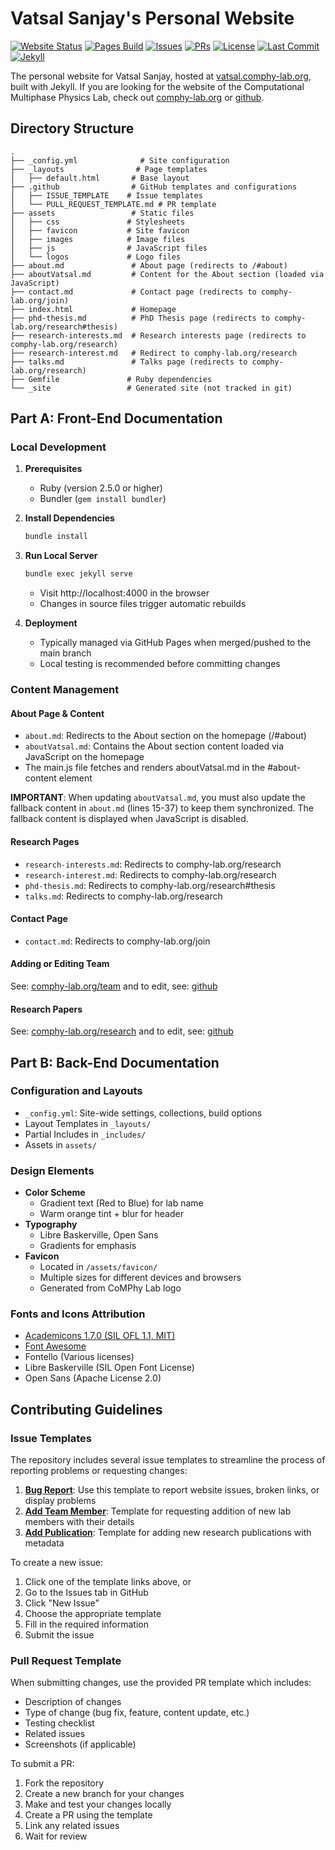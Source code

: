 # Vatsal Sanjay's Personal Website

[![Website Status](https://img.shields.io/website?url=https%3A%2F%2Fvatsal.comphy-lab.org&style=flat-square&logo=github&label=Website)](https://vatsal.comphy-lab.org)
[![Pages Build](https://img.shields.io/github/actions/workflow/status/VatsalSy/VatsalSy.github.io/pages/pages-build-deployment?style=flat-square&logo=github&label=Pages)](https://github.com/VatsalSy/VatsalSy.github.io/actions/workflows/pages/pages-build-deployment)
[![Issues](https://img.shields.io/github/issues/VatsalSy/VatsalSy.github.io?style=flat-square&logo=github)](https://github.com/VatsalSy/VatsalSy.github.io/issues)
[![PRs](https://img.shields.io/github/issues-pr/VatsalSy/VatsalSy.github.io?style=flat-square&logo=github)](https://github.com/VatsalSy/VatsalSy.github.io/pulls)
[![License](https://img.shields.io/github/license/VatsalSy/VatsalSy.github.io?style=flat-square)](LICENSE)
[![Last Commit](https://img.shields.io/github/last-commit/VatsalSy/VatsalSy.github.io?style=flat-square&logo=github)](https://github.com/VatsalSy/VatsalSy.github.io/commits/main)
[![Jekyll](https://img.shields.io/badge/Jekyll-4.3.2-%23CC0000?style=flat-square&logo=jekyll)](https://jekyllrb.com/)

The personal website for Vatsal Sanjay, hosted at [vatsal.comphy-lab.org](https://vatsal.comphy-lab.org), built with Jekyll. If you are looking for the website of the Computational Multiphase Physics Lab, check out [comphy-lab.org](https://comphy-lab.org) or [github](https://github.com/comphy-lab).

## Directory Structure

```
.
├── _config.yml              # Site configuration
├── _layouts                # Page templates
│   ├── default.html       # Base layout
├── .github                # GitHub templates and configurations
│   ├── ISSUE_TEMPLATE    # Issue templates
│   └── PULL_REQUEST_TEMPLATE.md # PR template
├── assets                 # Static files
│   ├── css               # Stylesheets
│   ├── favicon           # Site favicon
│   ├── images            # Image files
│   ├── js                # JavaScript files
│   └── logos             # Logo files
├── about.md               # About page (redirects to /#about)
├── aboutVatsal.md         # Content for the About section (loaded via JavaScript)
├── contact.md             # Contact page (redirects to comphy-lab.org/join)
├── index.html             # Homepage
├── phd-thesis.md          # PhD Thesis page (redirects to comphy-lab.org/research#thesis)
├── research-interests.md  # Research interests page (redirects to comphy-lab.org/research)
├── research-interest.md   # Redirect to comphy-lab.org/research
├── talks.md               # Talks page (redirects to comphy-lab.org/research)
├── Gemfile               # Ruby dependencies
└── _site                 # Generated site (not tracked in git)
```

## Part A: Front-End Documentation

### Local Development

1. **Prerequisites**
   - Ruby (version 2.5.0 or higher)
   - Bundler (`gem install bundler`)

2. **Install Dependencies**
   ```bash
   bundle install
   ```

3. **Run Local Server**
   ```bash
   bundle exec jekyll serve
   ```
   - Visit http://localhost:4000 in the browser
   - Changes in source files trigger automatic rebuilds

4. **Deployment**
   - Typically managed via GitHub Pages when merged/pushed to the main branch
   - Local testing is recommended before committing changes

### Content Management

#### About Page & Content
- `about.md`: Redirects to the About section on the homepage (/#about)
- `aboutVatsal.md`: Contains the About section content loaded via JavaScript on the homepage
- The main.js file fetches and renders aboutVatsal.md in the #about-content element

**IMPORTANT**: When updating `aboutVatsal.md`, you must also update the fallback content in `about.md` (lines 15-37) to keep them synchronized. The fallback content is displayed when JavaScript is disabled.

#### Research Pages
- `research-interests.md`: Redirects to comphy-lab.org/research
- `research-interest.md`: Redirects to comphy-lab.org/research
- `phd-thesis.md`: Redirects to comphy-lab.org/research#thesis
- `talks.md`: Redirects to comphy-lab.org/research

#### Contact Page
- `contact.md`: Redirects to comphy-lab.org/join

#### Adding or Editing Team 

See: [comphy-lab.org/team](https://comphy-lab.org/team) and to edit, see: [github](https://github.com/comphy-lab/comphy-lab.github.io)

#### Research Papers

See: [comphy-lab.org/research](https://comphy-lab.org/research) and to edit, see: [github](https://github.com/comphy-lab/comphy-lab.github.io)

## Part B: Back-End Documentation

### Configuration and Layouts
- `_config.yml`: Site-wide settings, collections, build options
- Layout Templates in `_layouts/`
- Partial Includes in `_includes/`
- Assets in `assets/`

### Design Elements
- **Color Scheme**
  - Gradient text (Red to Blue) for lab name
  - Warm orange tint + blur for header
- **Typography**
  - Libre Baskerville, Open Sans
  - Gradients for emphasis
- **Favicon**
  - Located in `/assets/favicon/`
  - Multiple sizes for different devices and browsers
  - Generated from CoMPhy Lab logo

### Fonts and Icons Attribution
- [Academicons 1.7.0 (SIL OFL 1.1, MIT)](https://jpswalsh.github.io/academicons/)
- [Font Awesome](https://fontawesome.com/)
- Fontello (Various licenses)
- Libre Baskerville (SIL Open Font License)
- Open Sans (Apache License 2.0)


## Contributing Guidelines

### Issue Templates
The repository includes several issue templates to streamline the process of reporting problems or requesting changes:

1. **[Bug Report](https://github.com/VatsalSy/VatsalSy.github.io/issues/new?template=bug_report.yml)**: Use this template to report website issues, broken links, or display problems
2. **[Add Team Member](https://github.com/VatsalSy/VatsalSy.github.io/issues/new?template=add_team_member.yml)**: Template for requesting addition of new lab members with their details
3. **[Add Publication](https://github.com/VatsalSy/VatsalSy.github.io/issues/new?template=add_publication.yml)**: Template for adding new research publications with metadata

To create a new issue:
1. Click one of the template links above, or
2. Go to the Issues tab in GitHub
3. Click "New Issue"
4. Choose the appropriate template
5. Fill in the required information
6. Submit the issue

### Pull Request Template
When submitting changes, use the provided PR template which includes:
- Description of changes
- Type of change (bug fix, feature, content update, etc.)
- Testing checklist
- Related issues
- Screenshots (if applicable)

To submit a PR:
1. Fork the repository
2. Create a new branch for your changes
3. Make and test your changes locally
4. Create a PR using the template
5. Link any related issues
6. Wait for review
